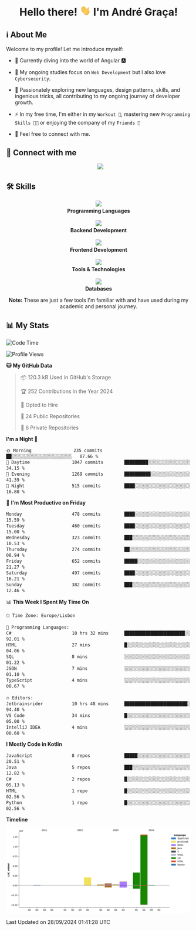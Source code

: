 <h1 align="center">Hello there! <img src="https://raw.githubusercontent.com/ABSphreak/ABSphreak/master/gifs/Hi.gif" width="30"> I'm André Graça!</h1>

## ℹ️ About Me

Welcome to my profile! Let me introduce myself:

- 🔭 Currently diving into the world of Angular 🅰️

- 🌱 My ongoing studies focus on `Web Development` but I also love `Cybersecurity`.
 
- 🚀 Passionately exploring new languages, design patterns, skills, and ingenious tricks, all contributing to my ongoing journey of developer growth.

- ⚡ In my free time, I'm either in my `Workout 💪`, mastering new `Programming Skills 👨‍💻` or enjoying the company of my `Friends 👥`

- 💬 Feel free to connect with me.

## 🤝 Connect with me

<p align="center">
  <a style="margin-left: 10px;" target="_blank" href="mailto:andre.graca.2001@gmail.com">
    <img width="50px" src="https://static.vecteezy.com/system/resources/previews/022/484/516/non_2x/google-mail-gmail-icon-logo-symbol-free-png.png">
  </a>
</p>

## 🛠️ Skills

<div align="center">
  <p align="center">
    <img src="https://skillicons.dev/icons?i=kotlin,java,js,ts,python,c&perline=6" /><br/>
    <b>Programming Languages</b><br/><br/>
    <img src="https://skillicons.dev/icons?i=spring,nodejs,express&perline=5" /><br/>
    <b>Backend Development</b><br/><br/>
    <img src="https://skillicons.dev/icons?i=react,nextjs,html,css,bootstrap,tailwind&perline=6" /><br/>
    <b>Frontend Development</b><br/><br/>
    <img src="https://skillicons.dev/icons?i=docker,linux,bash,git,github,androidstudio,jenkins,postman&perline=9" /><br/>
    <b>Tools & Technologies</b><br/><br/>
    <img src="https://skillicons.dev/icons?i=postgres,mongodb&perline=2" /><br/>
    <b>Databases</b>
  </p> 
  <p align="center"><b>Note:</b> These are just a few tools I'm familiar with and have used during my academic and personal journey.</p>
</div>

## 📊 My Stats

<!--START_SECTION:waka-->
![Code Time](http://img.shields.io/badge/Code%20Time-1%2C311%20hrs%2016%20mins-blue)

![Profile Views](http://img.shields.io/badge/Profile%20Views-0-blue)

**🐱 My GitHub Data** 

> 📦 120.3 kB Used in GitHub's Storage 
 > 
> 🏆 252 Contributions in the Year 2024
 > 
> 💼 Opted to Hire
 > 
> 📜 24 Public Repositories 
 > 
> 🔑 6 Private Repositories 
 > 
**I'm a Night 🦉** 

```text
🌞 Morning                235 commits         ██░░░░░░░░░░░░░░░░░░░░░░░   07.66 % 
🌆 Daytime                1047 commits        █████████░░░░░░░░░░░░░░░░   34.15 % 
🌃 Evening                1269 commits        ██████████░░░░░░░░░░░░░░░   41.39 % 
🌙 Night                  515 commits         ████░░░░░░░░░░░░░░░░░░░░░   16.80 % 
```
📅 **I'm Most Productive on Friday** 

```text
Monday                   478 commits         ████░░░░░░░░░░░░░░░░░░░░░   15.59 % 
Tuesday                  460 commits         ████░░░░░░░░░░░░░░░░░░░░░   15.00 % 
Wednesday                323 commits         ███░░░░░░░░░░░░░░░░░░░░░░   10.53 % 
Thursday                 274 commits         ██░░░░░░░░░░░░░░░░░░░░░░░   08.94 % 
Friday                   652 commits         █████░░░░░░░░░░░░░░░░░░░░   21.27 % 
Saturday                 497 commits         ████░░░░░░░░░░░░░░░░░░░░░   16.21 % 
Sunday                   382 commits         ███░░░░░░░░░░░░░░░░░░░░░░   12.46 % 
```


📊 **This Week I Spent My Time On** 

```text
🕑︎ Time Zone: Europe/Lisbon

💬 Programming Languages: 
C#                       10 hrs 32 mins      ███████████████████████░░   92.01 % 
HTML                     27 mins             █░░░░░░░░░░░░░░░░░░░░░░░░   04.06 % 
SQL                      8 mins              ░░░░░░░░░░░░░░░░░░░░░░░░░   01.22 % 
JSON                     7 mins              ░░░░░░░░░░░░░░░░░░░░░░░░░   01.10 % 
TypeScript               4 mins              ░░░░░░░░░░░░░░░░░░░░░░░░░   00.67 % 

🔥 Editors: 
Jetbrainsrider           10 hrs 48 mins      ████████████████████████░   94.40 % 
VS Code                  34 mins             █░░░░░░░░░░░░░░░░░░░░░░░░   05.00 % 
IntelliJ IDEA            4 mins              ░░░░░░░░░░░░░░░░░░░░░░░░░   00.60 % 
```

**I Mostly Code in Kotlin** 

```text
JavaScript               8 repos             █████░░░░░░░░░░░░░░░░░░░░   20.51 % 
Java                     5 repos             ███░░░░░░░░░░░░░░░░░░░░░░   12.82 % 
C#                       2 repos             █░░░░░░░░░░░░░░░░░░░░░░░░   05.13 % 
HTML                     1 repo              █░░░░░░░░░░░░░░░░░░░░░░░░   02.56 % 
Python                   1 repo              █░░░░░░░░░░░░░░░░░░░░░░░░   02.56 % 
```



**Timeline**

![Lines of Code chart](https://raw.githubusercontent.com/AndreGraca3/AndreGraca3/main/assets/bar_graph.png)


 Last Updated on 28/09/2024 01:41:28 UTC
<!--END_SECTION:waka-->
